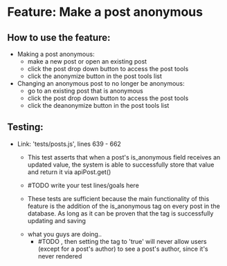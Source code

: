 # Feature: Make a post anonymous
## How to use the feature:
- Making a post anonymous:
    - make a new post or open an existing post
    - click the post drop down button to access the post tools
    - click the anonymize button in the post tools list
- Changing an anonymous post to no longer be anonymous:
    - go to an existing post that is anonymous
    - click the post drop down button to access the post tools
    - click the deanonymize button in the post tools list

## Testing:
- Link: 'tests/posts.js', lines 639 - 662
    - This test asserts that when a post's is_anonymous field receives an updated value, the system is able to successfully store that value and return it via apiPost.get()
    - #TODO write your test lines/goals here

    - These tests are sufficient because the main functionality of this feature is the addition of the is_anonymous tag on every post in the database. As long as it can be proven that the tag is successfully updating and saving 
    + what you guys are doing..
        - #TODO
    , then setting the tag to 'true' will never allow users (except for a post's author) to see a post's author, since it's never rendered